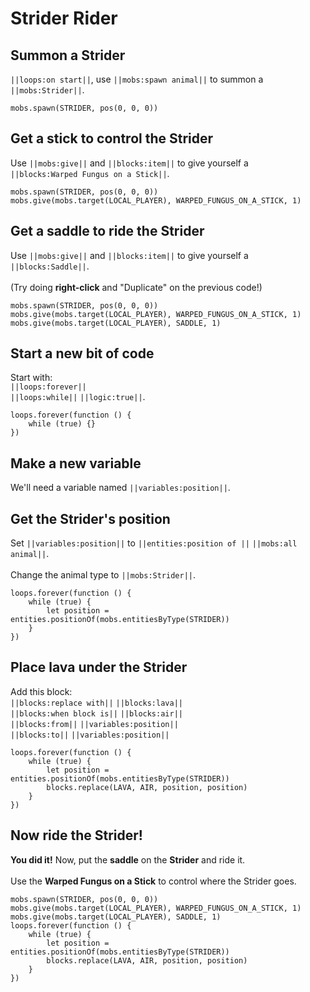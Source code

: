 # Strider Rider

## Summon a Strider

``||loops:on start||``, use ``||mobs:spawn animal||`` to summon a ``||mobs:Strider||``.

```blocks
mobs.spawn(STRIDER, pos(0, 0, 0))
```

## Get a stick to control the Strider

Use ``||mobs:give||`` and ``||blocks:item||`` to give yourself a <br>
``||blocks:Warped Fungus on a Stick||``.

```blocks
mobs.spawn(STRIDER, pos(0, 0, 0))
mobs.give(mobs.target(LOCAL_PLAYER), WARPED_FUNGUS_ON_A_STICK, 1)
```

## Get a saddle to ride the Strider

Use ``||mobs:give||`` and ``||blocks:item||`` to give yourself a ``||blocks:Saddle||``.
<br><br>
(Try doing **right-click** and "Duplicate" on the previous code!)

```blocks
mobs.spawn(STRIDER, pos(0, 0, 0))
mobs.give(mobs.target(LOCAL_PLAYER), WARPED_FUNGUS_ON_A_STICK, 1)
mobs.give(mobs.target(LOCAL_PLAYER), SADDLE, 1)
```

## Start a new bit of code

Start with: <br>
``||loops:forever||`` <br>
``||loops:while||`` ``||logic:true||``.

```blocks
loops.forever(function () {
    while (true) {}
})
```

## Make a new variable

We'll need a variable named ``||variables:position||``.

## Get the Strider's position

Set ``||variables:position||`` to ``||entities:position of ||`` ``||mobs:all animal||``.
<br><br>
Change the animal type to ``||mobs:Strider||``.

```blocks
loops.forever(function () {
    while (true) {
        let position = entities.positionOf(mobs.entitiesByType(STRIDER))
    }
})
```

## Place lava under the Strider

Add this block: <br>
``||blocks:replace with||`` ``||blocks:lava||`` <br>
``||blocks:when block is||`` ``||blocks:air||`` <br>
``||blocks:from||`` ``||variables:position||`` <br>
``||blocks:to||`` ``||variables:position||``

```blocks
loops.forever(function () {
    while (true) {
        let position = entities.positionOf(mobs.entitiesByType(STRIDER))
        blocks.replace(LAVA, AIR, position, position)
    }
})
```

## Now ride the Strider!

**You did it!** Now, put the **saddle** on the **Strider** and ride it. 
<br><br>
Use the **Warped Fungus on a Stick** to control where the Strider goes.

```blocks
mobs.spawn(STRIDER, pos(0, 0, 0))
mobs.give(mobs.target(LOCAL_PLAYER), WARPED_FUNGUS_ON_A_STICK, 1)
mobs.give(mobs.target(LOCAL_PLAYER), SADDLE, 1)
loops.forever(function () {
    while (true) {
        let position = entities.positionOf(mobs.entitiesByType(STRIDER))
        blocks.replace(LAVA, AIR, position, position)
    }
})
```